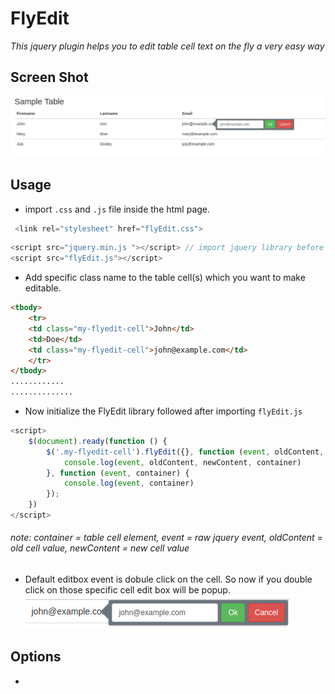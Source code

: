 # FlyEdit
*This jquery plugin helps you to edit table cell text on the fly a very easy way*

## Screen Shot

![FlyEdit sample screen shot](https://github.com/saikatdutta1991/FlyEdit/blob/master/screenshots/screenshot.png?raw=true "FlyEdit sample screen shot")

## Usage
- import `.css` and `.js` file inside the html page.

```javascript
 <link rel="stylesheet" href="flyEdit.css">
```
```javascript
<script src="jquery.min.js "></script> // import jquery library before flyEdit.js file
<script src="flyEdit.js"></script>
```

- Add specific class name to the table cell(s) which you want to make editable.
```html
<tbody>
    <tr>
	<td class="my-flyedit-cell">John</td>
	<td>Doe</td>
	<td class="my-flyedit-cell">john@example.com</td>
    </tr>
</tbody>
............
..............
```
- Now initialize the FlyEdit library followed after importing `flyEdit.js`
```javascript
<script>
	$(document).ready(function () {
		$('.my-flyedit-cell').flyEdit({}, function (event, oldContent, newContent, container) {
			console.log(event, oldContent, newContent, container)
		}, function (event, container) {
			console.log(event, container)
		});
	})
</script>
```
###### note: container = table cell element, event = raw jquery event, oldContent = old cell value, newContent = new cell value

- Default editbox event is dobule click on the cell. So now if you double click on those specific cell edit box will be popup.
![snap](https://github.com/saikatdutta1991/FlyEdit/blob/master/screenshots/3Cscreencapture-1526648077380.png?raw=true "snap")

## Options
- 
